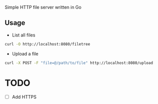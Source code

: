 Simple HTTP file server written in Go

## Usage

- List all files

```bash
curl -O http://localhost:8080/filetree
```

- Upload a file

```bash
curl -X POST -F "file=@/path/to/file" http://localhost:8080/upload
```

# TODO

- [ ] Add HTTPS
